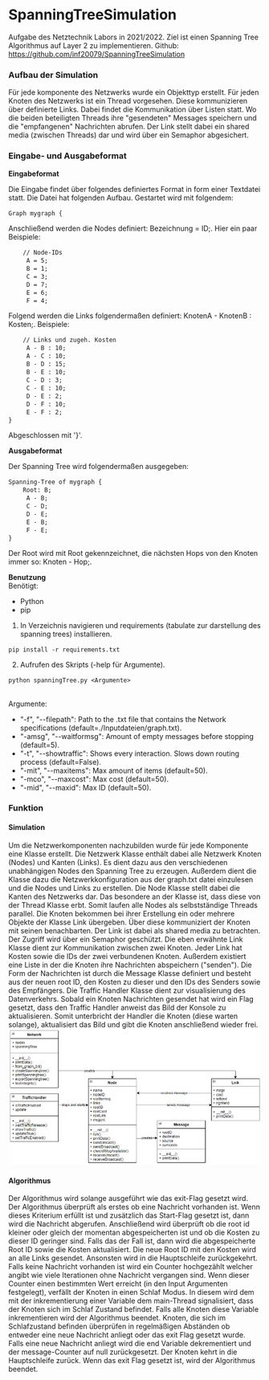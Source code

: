 # SpanningTreeSimulation
Aufgabe des Netztechnik Labors in 2021/2022. Ziel ist einen Spanning Tree Algorithmus auf Layer 2 zu implementieren.
Github: https://github.com/inf20079/SpanningTreeSimulation

### Aufbau der Simulation
Für jede komponente des Netzwerks wurde ein Objekttyp erstellt. Für jeden Knoten des Netzwerks ist ein Thread vorgesehen. Diese kommunizieren über definierte Links. Dabei findet die Kommunikation über Listen statt. Wo die beiden beteiligten Threads ihre "gesendeten" Messages speichern und die "empfangenen" Nachrichten abrufen. Der Link stellt dabei ein shared media (zwischen Threads) dar und wird über ein Semaphor abgesichert.

### Eingabe- und Ausgabeformat
**Eingabeformat**

Die Eingabe findet über folgendes definiertes Format in form einer Textdatei statt. Die Datei hat folgenden Aufbau. Gestartet wird mit folgendem:
```
Graph mygraph {
```
Anschließend werden die Nodes definiert: Bezeichnung = ID;. Hier ein paar Beispiele:
```
    // Node-IDs
     A = 5;
     B = 1;
     C = 3;
     D = 7;
     E = 6;
     F = 4;
```
Folgend werden die Links folgendermaßen definiert: KnotenA - KnotenB : Kosten;. Beispiele:
```
    // Links und zugeh. Kosten
     A - B : 10;
     A - C : 10;
     B - D : 15;
     B - E : 10;
     C - D : 3;
     C - E : 10;
     D - E : 2;
     D - F : 10;
     E - F : 2;
}
```
Abgeschlossen mit '}'.

**Ausgabeformat**

Der Spanning Tree wird folgendermaßen ausgegeben: 
```
Spanning-Tree of mygraph {
    Root: B;
     A - B;
     C - D;
     D - E;
     E - B;
     F - E;
}
```
Der Root wird mit Root gekennzeichnet, die nächsten Hops von den Knoten immer so: Knoten - Hop;.

**Benutzung**
<br>Benötigt:
- Python
- pip

1. In Verzeichnis navigieren und requirements (tabulate zur darstellung des spanning trees) installieren.
```
pip install -r requirements.txt
```
2. Aufrufen des Skripts (-help für Argumente). 
```
python spanningTree.py <Argumente>
```
<br>Argumente:
- "-f", "--filepath": Path to the .txt file that contains the Network specifications (default=./Inputdateien/graph.txt).
- "-amsg", "--waitformsg": Amount of empty messages before stopping (default=5).
- "-t", "--showtraffic": Shows every interaction. Slows down routing process (default=False).
- "-mit", "--maxitems": Max amount of items (default=50).
- "-mco", "--maxcost": Max cost (default=50).
- "-mid", "--maxid": Max ID (default=50).

### Funktion
#### Simulation
Um die Netzwerkomponenten nachzubilden wurde für jede Komponente eine Klasse erstellt. Die Netzwerk Klasse enthält dabei alle Netzwerk Knoten (Nodes) und Kanten (Links). Es dient dazu aus den verschiedenen unabhängigen Nodes den Spanning Tree zu erzeugen. Außerdem dient die Klasse dazu die Netzwerkkonfiguration aus der graph.txt datei einzulesen und die Nodes und Links zu erstellen. Die Node Klasse stellt dabei die Kanten des Netzwerks dar. Das besondere an der Klasse ist, dass diese von der Thread Klasse erbt. Somit laufen alle Nodes als selbstständige Threads parallel. Die Knoten bekommen bei ihrer Erstellung ein oder mehrere Objekte der Klasse Link übergeben. Über diese kommuniziert der Knoten mit seinen benachbarten. Der Link ist dabei als shared media zu betrachten. Der Zugriff wird über ein Semaphor geschützt. Die eben erwähnte Link Klasse dient zur Kommunikation zwischen zwei Knoten. Jeder Link hat Kosten sowie die IDs der zwei verbundenen Knoten. Außerdem existiert eine Liste in der die Knoten ihre Nachrichten abspeichern ("senden"). Die Form der Nachrichten ist durch die Message Klasse definiert und besteht aus der neuen root ID, den Kosten zu dieser und den IDs des Senders sowie des Empfängers. Die Traffic Handler Klasse dient zur visualisierung des Datenverkehrs. Sobald ein Knoten Nachrichten gesendet hat wird ein Flag gesetzt, dass den Traffic Handler anweist das Bild der Konsole zu aktualisieren. Somit unterbricht der Handler die Knoten (diese warten solange), aktualisiert das Bild und gibt die Knoten anschließend wieder frei.
<br>![Funktionsdiagramm](Dokumentation/Funktionsdiagramm.jpg?raw=true "Funktionsdiagramm")

#### Algorithmus
Der Algorithmus wird solange ausgeführt wie das exit-Flag gesetzt wird. Der Algorithmus überprüft als erstes ob eine Nachricht vorhanden ist. Wenn dieses Kriterium erfüllt ist und zusätzlich das Start-Flag gesetzt ist, dann wird die Nachricht abgerufen. Anschließend wird überprüft ob die root id kleiner oder gleich der momentan abgespeicherten ist und ob die Kosten zu dieser ID geringer sind. Falls das der Fall ist, dann wird die abgespeicherte Root ID sowie die Kosten aktualisiert. Die neue Root ID mit den Kosten wird an alle Links gesendet. Ansonsten wird in die Hauptschleife zurückgekehrt. Falls keine Nachricht vorhanden ist wird ein Counter hochgezählt welcher angibt wie viele Iterationen ohne Nachricht vergangen sind. Wenn dieser Counter einen bestimmten Wert erreicht (in den Input Argumenten festgelegt), verfällt der Knoten in einen Schlaf Modus. In diesem wird dem mit der inkrementierung einer Variable dem main-Thread signalisiert, dass der Knoten sich im Schlaf Zustand befindet. Falls alle Knoten diese Variable inkrementieren wird der Algorithmus beendet. Knoten, die sich im Schlafzustand befinden überprüfen in regelmäßigen Abständen ob entweder eine neue Nachricht anliegt oder das exit Flag gesetzt wurde. Falls eine neue Nachricht anliegt wird die end Variable dekrementiert und der message-Counter auf null zurückgesetzt. Der Knoten kehrt in die Hauptschleife zurück. Wenn das exit Flag gesetzt ist, wird der Algorithmus beendet. 